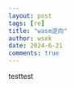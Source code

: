 ```yaml
---
layout: post
tags: [re]
title: "wasm逆向"
author: wsxk
date: 2024-6-21
comments: true
---
```


testtest